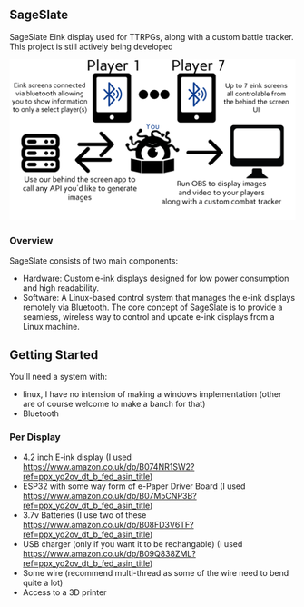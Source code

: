 ## SageSlate
SageSlate Eink display used for TTRPGs, along with a custom battle tracker. This project is still actively being developed

![SageSlate Diagram](./images/sageslate-diagram.png)

### Overview
SageSlate consists of two main components:

- Hardware: Custom e-ink displays designed for low power consumption and high readability.
- Software: A Linux-based control system that manages the e-ink displays remotely via Bluetooth.
The core concept of SageSlate is to provide a seamless, wireless way to control and update e-ink displays from a Linux machine. 

## Getting Started
You'll need a system with:
- linux, I have no intension of making a windows implementation (other are of course welcome to make a banch for that)
- Bluetooth
### Per Display
- 4.2 inch E-ink display (I used https://www.amazon.co.uk/dp/B074NR1SW2?ref=ppx_yo2ov_dt_b_fed_asin_title)
- ESP32 with some way form of e-Paper Driver Board (I used https://www.amazon.co.uk/dp/B07M5CNP3B?ref=ppx_yo2ov_dt_b_fed_asin_title)
- 3.7v Batteries (I use two of these https://www.amazon.co.uk/dp/B08FD3V6TF?ref=ppx_yo2ov_dt_b_fed_asin_title)
- USB charger (only if you want it to be rechangable) (I used https://www.amazon.co.uk/dp/B09Q838ZML?ref=ppx_yo2ov_dt_b_fed_asin_title)
- Some wire (recommend multi-thread as some of the wire need to bend quite a lot)
- Access to a 3D printer



